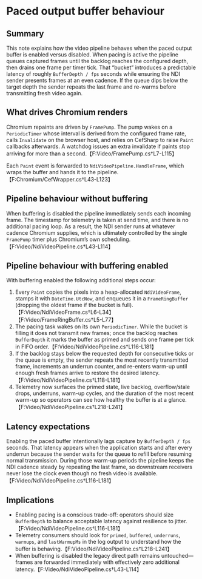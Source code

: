 # Paced output buffer behaviour

## Summary
This note explains how the video pipeline behaves when the paced output buffer is enabled versus disabled. When pacing is active the pipeline queues captured frames until the backlog reaches the configured depth, then drains one frame per timer tick. That “bucket” introduces a predictable latency of roughly `BufferDepth / fps` seconds while ensuring the NDI sender presents frames at an even cadence. If the queue dips below the target depth the sender repeats the last frame and re-warms before transmitting fresh video again.

## What drives Chromium renders
Chromium repaints are driven by `FramePump`. The pump wakes on a `PeriodicTimer` whose interval is derived from the configured frame rate, calls `Invalidate` on the browser host, and relies on CefSharp to raise `Paint` callbacks afterwards. A watchdog issues an extra invalidate if paints stop arriving for more than a second.【F:Video/FramePump.cs†L7-L115】

Each `Paint` event is forwarded to `NdiVideoPipeline.HandleFrame`, which wraps the buffer and hands it to the pipeline.【F:Chromium/CefWrapper.cs†L43-L123】

## Pipeline behaviour without buffering
When buffering is disabled the pipeline immediately sends each incoming frame. The timestamp for telemetry is taken at send time, and there is no additional pacing loop. As a result, the NDI sender runs at whatever cadence Chromium supplies, which is ultimately controlled by the single `FramePump` timer plus Chromium’s own scheduling.【F:Video/NdiVideoPipeline.cs†L43-L114】

## Pipeline behaviour with buffering enabled
With buffering enabled the following additional steps occur:

1. Every `Paint` copies the pixels into a heap-allocated `NdiVideoFrame`, stamps it with `DateTime.UtcNow`, and enqueues it in a `FrameRingBuffer` (dropping the oldest frame if the bucket is full).【F:Video/NdiVideoFrame.cs†L6-L34】【F:Video/FrameRingBuffer.cs†L5-L77】
2. The pacing task wakes on its own `PeriodicTimer`. While the bucket is filling it does not transmit new frames; once the backlog reaches `BufferDepth` it marks the buffer as primed and sends one frame per tick in FIFO order.【F:Video/NdiVideoPipeline.cs†L116-L181】
3. If the backlog stays below the requested depth for consecutive ticks or the queue is empty, the sender repeats the most recently transmitted frame, increments an underrun counter, and re-enters warm-up until enough fresh frames arrive to restore the desired latency.【F:Video/NdiVideoPipeline.cs†L118-L181】
4. Telemetry now surfaces the primed state, live backlog, overflow/stale drops, underruns, warm-up cycles, and the duration of the most recent warm-up so operators can see how healthy the buffer is at a glance.【F:Video/NdiVideoPipeline.cs†L218-L241】

## Latency expectations
Enabling the paced buffer intentionally lags capture by `BufferDepth / fps` seconds. That latency appears when the application starts and after every underrun because the sender waits for the queue to refill before resuming normal transmission. During those warm-up periods the pipeline keeps the NDI cadence steady by repeating the last frame, so downstream receivers never lose the clock even though no fresh video is available.【F:Video/NdiVideoPipeline.cs†L116-L181】

## Implications
* Enabling pacing is a conscious trade-off: operators should size `BufferDepth` to balance acceptable latency against resilience to jitter.【F:Video/NdiVideoPipeline.cs†L116-L181】
* Telemetry consumers should look for `primed`, `buffered`, `underruns`, `warmups`, and `lastWarmupMs` in the log output to understand how the buffer is behaving.【F:Video/NdiVideoPipeline.cs†L218-L241】
* When buffering is disabled the legacy direct path remains untouched—frames are forwarded immediately with effectively zero additional latency.【F:Video/NdiVideoPipeline.cs†L43-L114】
